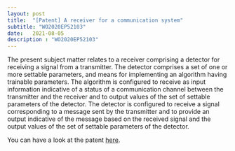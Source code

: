```yaml
---
layout: post
title:  "[Patent] A receiver for a communication system"
subtitle: "WO2020EP52103"
date:   2021-08-05
description : "WO2020EP52103"
---
```


The present subject matter relates to a receiver comprising a detector for receiving a signal from a transmitter. The detector comprises a set of one or more settable parameters, and means for implementing an algorithm having trainable parameters. The algorithm is configured to receive as input information indicative of a status of a communication channel between the transmitter and the receiver and to output values of the set of settable parameters of the detector. The detector is configured to receive a signal corresponding to a message sent by the transmitter and to provide an output indicative of the message based on the received signal and the output values of the set of settable parameters of the detector.

You can have a look at the patent [here](https://worldwide.espacenet.com/patent/search/family/069400550/publication/WO2021151477A1?q=pn%3DWO2021151477A1).





